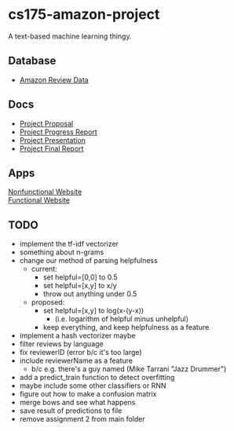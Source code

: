 # cs175-amazon-project
A text-based machine learning thingy.

## Database
- [Amazon Review Data](http://jmcauley.ucsd.edu/data/amazon/)

## Docs
- [Project Proposal](https://docs.google.com/document/d/1hshj-fZLoi63BUrHVJ_Q99C_sCyEwYaukFC7FMrQfD0/edit)
- [Project Progress Report](https://docs.google.com/document/d/1Wwyn0p2aMKDBf04hzSTeHaJUC_Zz39L2VguePel3p94/edit)
- [Project Presentation](https://docs.google.com/presentation/d/1fKKkVUE7hq4tzrj18FGuS0dxemu1tBUQI1z_azUvke8/edit)
- [Project Final Report](https://docs.google.com/document/d/1OOqx1bU8JvdlgbH-FjwU8R06nb4ic8GjERRMflMUj_U/edit)

## Apps
[Nonfunctional Website](https://amazonpredictor.appspot.com/)  
[Functional Website](https://amazonpredictor.herokuapp.com/)

## TODO
- implement the tf-idf vectorizer
- something about n-grams
- change our method of parsing helpfulness
  - current:
    - set helpful=[0,0] to 0.5
    - set helpful=[x,y] to x/y
    - throw out anything under 0.5
  - proposed:
    - set helpful=[x,y] to log(x-(y-x))
      - (i.e. logarithm of helpful minus unhelpful)
    - keep everything, and keep helpfulness as a feature
- implement a hash vectorizer maybe
- filter reviews by language
- fix reviewerID (error b/c it's too large)
- include reviewerName as a feature
  - b/c e.g. there's a guy named (Mike Tarrani "Jazz Drummer")
- add a predict_train function to detect overfitting
- maybe include some other classifiers or RNN
- figure out how to make a confusion matrix
- merge bows and see what happens
- save result of predictions to file
- remove assignment 2 from main folder
